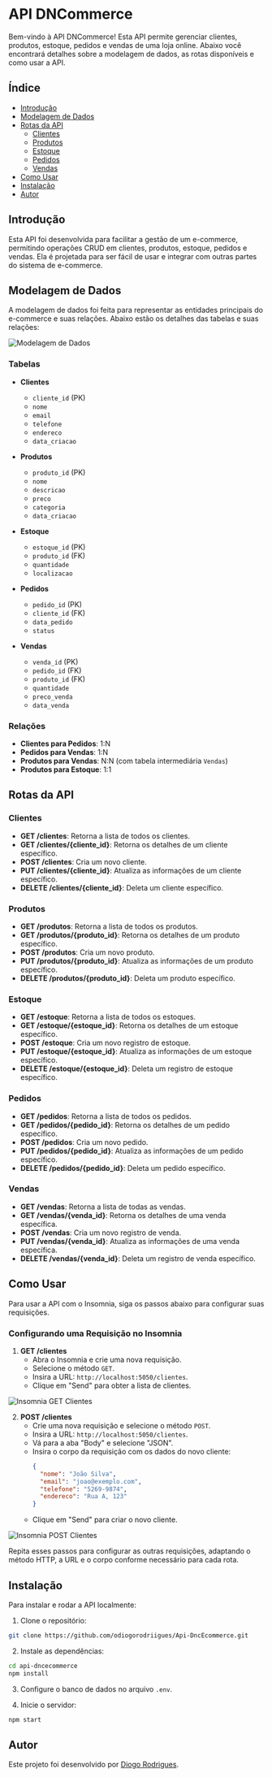 # API DNCommerce

Bem-vindo à API DNCommerce! Esta API permite gerenciar clientes, produtos, estoque, pedidos e vendas de uma loja online. Abaixo você encontrará detalhes sobre a modelagem de dados, as rotas disponíveis e como usar a API.

## Índice

- [Introdução](#introdução)
- [Modelagem de Dados](#modelagem-de-dados)
- [Rotas da API](#rotas-da-api)
  - [Clientes](#clientes)
  - [Produtos](#produtos)
  - [Estoque](#estoque)
  - [Pedidos](#pedidos)
  - [Vendas](#vendas)
- [Como Usar](#como-usar)
- [Instalação](#instalação)
- [Autor](#autor)

## Introdução

Esta API foi desenvolvida para facilitar a gestão de um e-commerce, permitindo operações CRUD em clientes, produtos, estoque, pedidos e vendas. Ela é projetada para ser fácil de usar e integrar com outras partes do sistema de e-commerce.

## Modelagem de Dados

A modelagem de dados foi feita para representar as entidades principais do e-commerce e suas relações. Abaixo estão os detalhes das tabelas e suas relações:

![Modelagem de Dados](https://github.com/odiogorodriigues/Api-DncEcommerce/assets/125144716/c0e05a67-2cda-47f9-bf11-156e2d9faba4)

### Tabelas

- **Clientes**
  - `cliente_id` (PK)
  - `nome`
  - `email`
  - `telefone`
  - `endereco`
  - `data_criacao`

- **Produtos**
  - `produto_id` (PK)
  - `nome`
  - `descricao`
  - `preco`
  - `categoria`
  - `data_criacao`

- **Estoque**
  - `estoque_id` (PK)
  - `produto_id` (FK)
  - `quantidade`
  - `localizacao`

- **Pedidos**
  - `pedido_id` (PK)
  - `cliente_id` (FK)
  - `data_pedido`
  - `status`

- **Vendas**
  - `venda_id` (PK)
  - `pedido_id` (FK)
  - `produto_id` (FK)
  - `quantidade`
  - `preco_venda`
  - `data_venda`

### Relações

- **Clientes para Pedidos**: 1:N
- **Pedidos para Vendas**: 1:N
- **Produtos para Vendas**: N:N (com tabela intermediária `Vendas`)
- **Produtos para Estoque**: 1:1

## Rotas da API

### Clientes

- **GET /clientes**: Retorna a lista de todos os clientes.
- **GET /clientes/{cliente_id}**: Retorna os detalhes de um cliente específico.
- **POST /clientes**: Cria um novo cliente.
- **PUT /clientes/{cliente_id}**: Atualiza as informações de um cliente específico.
- **DELETE /clientes/{cliente_id}**: Deleta um cliente específico.

### Produtos

- **GET /produtos**: Retorna a lista de todos os produtos.
- **GET /produtos/{produto_id}**: Retorna os detalhes de um produto específico.
- **POST /produtos**: Cria um novo produto.
- **PUT /produtos/{produto_id}**: Atualiza as informações de um produto específico.
- **DELETE /produtos/{produto_id}**: Deleta um produto específico.

### Estoque

- **GET /estoque**: Retorna a lista de todos os estoques.
- **GET /estoque/{estoque_id}**: Retorna os detalhes de um estoque específico.
- **POST /estoque**: Cria um novo registro de estoque.
- **PUT /estoque/{estoque_id}**: Atualiza as informações de um estoque específico.
- **DELETE /estoque/{estoque_id}**: Deleta um registro de estoque específico.

### Pedidos

- **GET /pedidos**: Retorna a lista de todos os pedidos.
- **GET /pedidos/{pedido_id}**: Retorna os detalhes de um pedido específico.
- **POST /pedidos**: Cria um novo pedido.
- **PUT /pedidos/{pedido_id}**: Atualiza as informações de um pedido específico.
- **DELETE /pedidos/{pedido_id}**: Deleta um pedido específico.

### Vendas

- **GET /vendas**: Retorna a lista de todas as vendas.
- **GET /vendas/{venda_id}**: Retorna os detalhes de uma venda específica.
- **POST /vendas**: Cria um novo registro de venda.
- **PUT /vendas/{venda_id}**: Atualiza as informações de uma venda específica.
- **DELETE /vendas/{venda_id}**: Deleta um registro de venda específico.

## Como Usar

Para usar a API com o Insomnia, siga os passos abaixo para configurar suas requisições.

### Configurando uma Requisição no Insomnia

1. **GET /clientes**
   - Abra o Insomnia e crie uma nova requisição.
   - Selecione o método `GET`.
   - Insira a URL: `http://localhost:5050/clientes`.
   - Clique em "Send" para obter a lista de clientes.

![Insomnia GET Clientes](https://github.com/odiogorodriigues/Api-DncEcommerce/assets/125144716/4ebd1292-fecc-47eb-8708-c456e46abfea)

2. **POST /clientes**
   - Crie uma nova requisição e selecione o método `POST`.
   - Insira a URL: `http://localhost:5050/clientes`.
   - Vá para a aba "Body" e selecione "JSON".
   - Insira o corpo da requisição com os dados do novo cliente:
     ```json
     {
       "nome": "João Silva",
       "email": "joao@exemplo.com",
       "telefone": "5269-9874",
       "endereco": "Rua A, 123"
     }
     ```
   - Clique em "Send" para criar o novo cliente.

![Insomnia POST Clientes](https://github.com/odiogorodriigues/Api-DncEcommerce/assets/125144716/732c1997-5918-472d-90fd-67ae83c975ae)

Repita esses passos para configurar as outras requisições, adaptando o método HTTP, a URL e o corpo conforme necessário para cada rota.

## Instalação

Para instalar e rodar a API localmente:

1. Clone o repositório:

```sh
git clone https://github.com/odiogorodriigues/Api-DncEcommerce.git
```

2. Instale as dependências:

```sh
cd api-dncecommerce
npm install
```

3. Configure o banco de dados no arquivo `.env`.

4. Inicie o servidor:

```sh
npm start
```

## Autor

Este projeto foi desenvolvido por [Diogo Rodrigues](github.com/odiogorodriigues).
